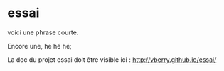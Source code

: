 # essai

voici une phrase courte.

Encore une, hé hé hé;

La doc du projet essai doit être visible ici : http://vberry.github.io/essai/

